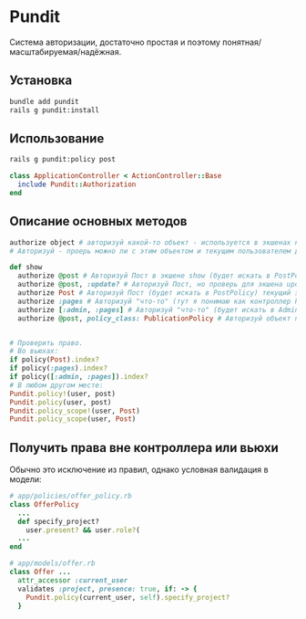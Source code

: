 # Pundit

Система авторизации, достаточно простая и поэтому понятная/масштабируемая/надёжная.


## Установка

```sh
bundle add pundit
rails g pundit:install
```

## Использование

```sh
rails g pundit:policy post
```

```rb
class ApplicationController < ActionController::Base
  include Pundit::Authorization
end
```

## Описание основных методов

```rb
authorize object # авторизуй какой-то объект - используется в экшенах контроллера.
# Авторизуй - проерь можно ли с этим объектом и текущим пользователем делать этот экшн.

def show
  authorize @post # Авторизуй Пост в экшене show (будет искать в PostPolicy метод show?).
  authorize @post, :update? # Авторизуй Пост, но проверь для экшена update (будет искать в PostPolicy метод update?).
  authorize Post # Авторизуй Пост (будет искать в PostPolicy) текущий экшн.
  authorize :pages # Авторизуй "что-то" (тут я понимаю как контроллер PagesController), будет искать в PagesPolicy, текущий экшн для текущего пользователя (см. в документации раздел Headless policies).
  authorize [:admin, :pages] # Авторизуй "что-то" (будет искать в Admin::PagesPolicy) текущий экшн для текущего пользователя (см. в документации раздел Policy Namespacing).
  authorize @post, policy_class: PublicationPolicy # Авторизуй объект по чужой политике прав.


# Проверить право.
# Во вьюхах:
if policy(Post).index?
if policy(:pages).index?
if policy([:admin, :pages]).index?
# В любом другом месте:
Pundit.policy!(user, post)
Pundit.policy(user, post)
Pundit.policy_scope!(user, Post)
Pundit.policy_scope(user, Post)
```

## Получить права вне контроллера или вьюхи

Обычно это исключение из правил, однако условная валидация в модели:

```rb
# app/policies/offer_policy.rb
class OfferPolicy
  ...
  def specify_project?
    user.present? && user.role?(
  ...
end

# app/models/offer.rb
class Offer ...
  attr_accessor :current_user
  validates :project, presence: true, if: -> {
    Pundit.policy(current_user, self).specify_project?
  }
```
